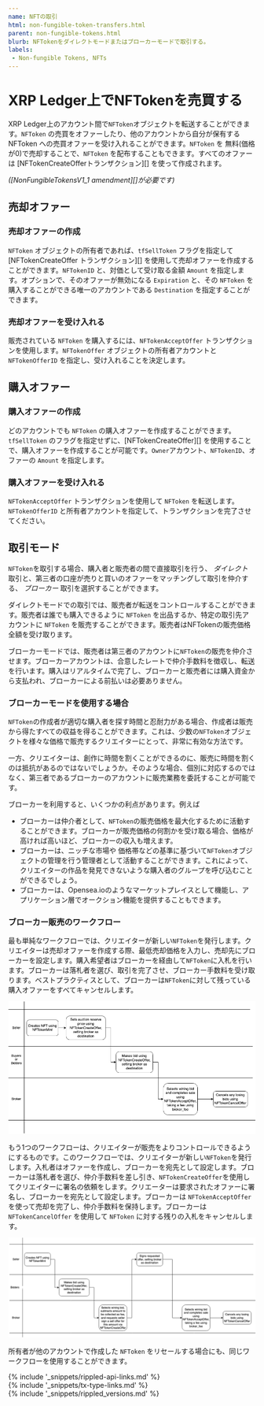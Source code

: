 ```yaml
---
name: NFTの取引
html: non-fungible-token-transfers.html
parent: non-fungible-tokens.html
blurb: NFTokenをダイレクトモードまたはブローカーモードで取引する。
labels:
 - Non-fungible Tokens, NFTs
---
```


# XRP Ledger上でNFTokenを売買する

XRP Ledger上のアカウント間で`NFToken`オブジェクトを転送することができます。`NFToken` の売買をオファーしたり、他のアカウントから自分が保有する NFToken への売買オファーを受け入れることができます。`NFToken` を 無料(価格が0)で売却することで、`NFToken` を配布することもできます。すべてのオファーは [NFTokenCreateOfferトランザクション][] を使って作成されます。

_([NonFungibleTokensV1_1 amendment][]が必要です)_

## 売却オファー


### 売却オファーの作成

`NFToken` オブジェクトの所有者であれば、`tfSellToken` フラグを指定して [NFTokenCreateOffer トランザクション][] を使用して売却オファーを作成することができます。`NFTokenID` と、対価として受け取る金額 `Amount` を指定します。オプションで、そのオファーが無効になる `Expiration` と、その `NFToken` を購入することができる唯一のアカウントである `Destination` を指定することができます。


### 売却オファーを受け入れる

販売されている `NFToken` を購入するには、`NFTokenAcceptOffer` トランザクションを使用します。`NFTokenOffer` オブジェクトの所有者アカウントと `NFTokenOfferID` を指定し、受け入れることを決定します。


## 購入オファー


### 購入オファーの作成

どのアカウントでも `NFToken` の購入オファーを作成することができます。`tfSellToken` のフラグを指定せずに、[NFTokenCreateOffer][] を使用することで、購入オファーを作成することが可能です。`Owner`アカウント、`NFTokenID`、オファーの `Amount` を指定します。


### 購入オファーを受け入れる

`NFTokenAcceptOffer` トランザクションを使用して `NFToken` を転送します。`NFTokenOfferID` と所有者アカウントを指定して、トランザクションを完了させてください。


## 取引モード

`NFToken`を取引する場合、購入者と販売者の間で直接取引を行う、 _ダイレクト_ 取引と、第三者の口座が売りと買いのオファーをマッチングして取引を仲介する、 _ブローカー_ 取引を選択することができます。

ダイレクトモードでの取引では、販売者が転送をコントロールすることができます。販売者は誰でも購入できるように `NFToken` を出品するか、特定の取引先アカウントに `NFToken` を販売することができます。販売者はNFTokenの販売価格全額を受け取ります。

ブローカーモードでは、販売者は第三者のアカウントに`NFToken`の販売を仲介させます。ブローカーアカウントは、合意したレートで仲介手数料を徴収し、転送を行います。購入はリアルタイムで完了し、ブローカーと販売者には購入資金から支払われ、ブローカーによる前払いは必要ありません。


### ブローカーモードを使用する場合

`NFToken`の作成者が適切な購入者を探す時間と忍耐力がある場合、作成者は販売から得たすべての収益を得ることができます。これは、少数の`NFToken`オブジェクトを様々な価格で販売するクリエイターにとって、非常に有効な方法です。

一方、クリエイターは、創作に時間を割くことができるのに、販売に時間を割くのは抵抗があるのではないでしょうか。そのような場合、個別に対応するのではなく、第三者であるブローカーのアカウントに販売業務を委託することが可能です。

ブローカーを利用すると、いくつかの利点があります。例えば

* ブローカーは仲介者として、`NFToken`の販売価格を最大化するために活動することができます。ブローカーが販売価格の何割かを受け取る場合、価格が高ければ高いほど、ブローカーの収入も増えます。
* ブローカーは、ニッチな市場や 価格帯などの基準に基づいて`NFToken`オブジェクトの管理を行う管理者として活動することができます。これによって、クリエイターの作品を発見できないような購入者のグループを呼び込むことができるでしょう。
* ブローカーは、Opensea.ioのようなマーケットプレイスとして機能し、アプリケーション層でオークション機能を提供することもできます。


### ブローカー販売のワークフロー

最も単純なワークフローでは、クリエイターが新しい`NFToken`を発行します。クリエイターは売却オファーを作成する際、最低売却価格を入力し、売却先にブローカーを設定します。購入希望者はブローカーを経由して`NFToken`に入札を行います。ブローカーは落札者を選び、取引を完了させ、ブローカー手数料を受け取ります。ベストプラクティスとして、ブローカーは`NFToken`に対して残っている購入オファーをすべてキャンセルします。


![Brokered Mode with Reserve](img/nft-brokered-mode-with-reserve.png)


もう1つのワークフローは、クリエイターが販売をよりコントロールできるようにするものです。このワークフローでは、クリエイターが新しい`NFToken`を発行します。入札者はオファーを作成し、ブローカーを宛先として設定します。ブローカーは落札者を選び、仲介手数料を差し引き、`NFTokenCreateOffer`を使用してクリエイターに署名の依頼をします。クリエーターは要求されたオファーに署名し、ブローカーを宛先として設定します。ブローカーは `NFTokenAcceptOffer` を使って売却を完了し、仲介手数料を保持します。ブローカーは `NFTokenCancelOffer` を使用して `NFToken` に対する残りの入札をキャンセルします。


![Brokered Mode without Reserve](img/nft-brokered-mode-without-reserve.png)


所有者が他のアカウントで作成した `NFToken` をリセールする場合にも、同じワークフローを使用することができます。


<!--{# common link defs #}-->
{% include '_snippets/rippled-api-links.md' %}			
{% include '_snippets/tx-type-links.md' %}			
{% include '_snippets/rippled_versions.md' %}

